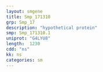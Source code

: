 ```yaml
---
layout: smgene
title: Smp_171310
grp: Smp_17
description: "hypothetical protein"
smp: Smp_171310.1
uniprot: "G4LYU8"
length:  1230
cdd: "ns"
kk: ns
categories: sm
---
```

